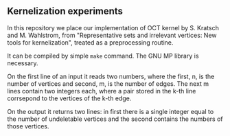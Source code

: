 ## Kernelization experiments

In this repository we place our implementation of OCT kernel by S. Kratsch and M. Wahlstrom, from "Representative sets and irrelevant vertices: New tools for kernelization", treated as a preprocessing routine.

It can be compiled by simple `make` command. The GNU MP library is necessary.

On the first line of an input it reads two numbers, where the first, n, is the number of vertices
and second, m, is the number of edges. The next m lines contain two integers each, where a pair stored in the k-th line
corrsepond to the vertices of the k-th edge.

On the output it returns two lines: in first there is a single integer equal to the number of undeletable vertices
and the second contains the numbers of those vertices.
